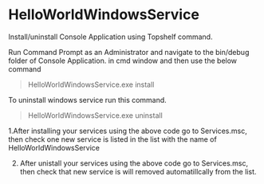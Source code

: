 # HelloWorldWindowsService
Install/uninstall Console Application using Topshelf command.

Run Command Prompt as an Administrator and navigate to the bin/debug folder of Console Application.
<provide your path> in cmd window and then use the below command

> HelloWorldWindowsService.exe install

To uninstall windows service run this command.

> HelloWorldWindowsService.exe uninstall

1.After installing your services using the above code go to Services.msc, then check one new service is listed in the list with the name of HelloWorldWindowsService

2. After unistall your services using the above code go to Services.msc, then check that new service is will removed automatillcally from the list.
